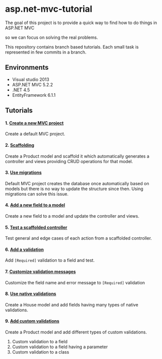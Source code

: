 # asp.net-mvc-tutorial
The goal of this project is to provide a quick way to find how to do things in ASP.NET MVC

so we can focus on solving the real problems.

This repository contains branch based tutorials. Each small task is represented in few commits in a branch.

## Environments
- Visual studio 2013
- ASP.NET MVC 5.2.2
- .NET 4.5
- EntityFramework 6.1.1

## Tutorials
#### 1. [Create a new MVC project](https://github.com/ducktyper/asp.net-mvc-tutorial/commits/mvc-init)

Create a default MVC project.

#### 2. [Scaffolding](https://github.com/ducktyper/asp.net-mvc-tutorial/compare/mvc-init...scaffold-products)

Create a Product model and scaffold it which automatically generates a controller and views providing
CRUD operations for that model.

#### 3. [Use migrations](https://github.com/ducktyper/asp.net-mvc-tutorial/compare/scaffold-products...code-first-migrations)

Default MVC project creates the database once automatically based on models but there is no way to update the structure since then.
Using migrations can solve this issue.

#### 4. [Add a new field to a model](https://github.com/ducktyper/asp.net-mvc-tutorial/compare/code-first-migrations...add-field)

Create a new field to a model and update the controller and views.

#### 5. [Test a scaffolded controller](https://github.com/ducktyper/asp.net-mvc-tutorial/compare/scaffold-products...test-scaffold)

Test general and edge cases of each action from a scaffolded controller.

#### 6. [Add a validation](https://github.com/ducktyper/asp.net-mvc-tutorial/compare/test-scaffold...add-validation)

Add `[Required]` validation to a field and test.

#### 7. [Customize validation messages](https://github.com/ducktyper/asp.net-mvc-tutorial/compare/add-validation...validation-custom-message)

Customize the field name and error message to `[Required]` validation

#### 8. [Use native validations](https://github.com/ducktyper/asp.net-mvc-tutorial/compare/mvc-init...native-validations)

Create a House model and add fields having many types of native validations.

#### 9. [Add custom validations](https://github.com/ducktyper/asp.net-mvc-tutorial/compare/mvc-init...custom-validation)

Create a Product model and add different types of custom validations.

1. Custom validation to a field
2. Custom validation to a field having a parameter
3. Custom validation to a class
